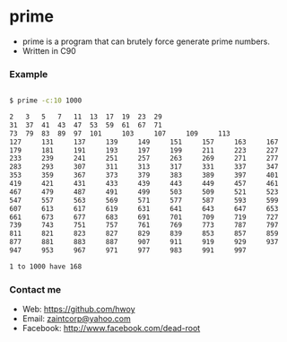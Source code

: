 # prime
- prime is a program that can brutely force generate prime numbers.
- Written in C90

### Example

```sh

$ prime -c:10 1000 

2 	3 	5 	7 	11 	13 	17 	19 	23 	29 	
31 	37 	41 	43 	47 	53 	59 	61 	67 	71 	
73 	79 	83 	89 	97 	101 	103 	107 	109 	113 	
127 	131 	137 	139 	149 	151 	157 	163 	167 	173 	
179 	181 	191 	193 	197 	199 	211 	223 	227 	229 	
233 	239 	241 	251 	257 	263 	269 	271 	277 	281 	
283 	293 	307 	311 	313 	317 	331 	337 	347 	349 	
353 	359 	367 	373 	379 	383 	389 	397 	401 	409 	
419 	421 	431 	433 	439 	443 	449 	457 	461 	463 	
467 	479 	487 	491 	499 	503 	509 	521 	523 	541 	
547 	557 	563 	569 	571 	577 	587 	593 	599 	601 	
607 	613 	617 	619 	631 	641 	643 	647 	653 	659 	
661 	673 	677 	683 	691 	701 	709 	719 	727 	733 	
739 	743 	751 	757 	761 	769 	773 	787 	797 	809 	
811 	821 	823 	827 	829 	839 	853 	857 	859 	863 	
877 	881 	883 	887 	907 	911 	919 	929 	937 	941 	
947 	953 	967 	971 	977 	983 	991 	997 	

1 to 1000 have 168

```

### Contact me
- Web: https://github.com/hwoy 
- Email: zaintcorp@yahoo.com 
- Facebook: http://www.facebook.com/dead-root 
